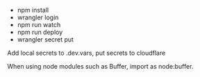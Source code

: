  - npm install
 - wrangler login
 - npm run watch
 - npm run deploy
 - wrangler secret put <KEY>

Add local secrets to .dev.vars, put secrets to cloudflare

When using node modules such as Buffer, import as node:buffer.
